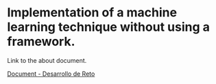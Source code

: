 # Implementation of a machine learning technique without using a framework.

Link to the about document.

[Document - Desarrollo de Reto](https://docs.google.com/document/d/16WMXm99fgcF9yhsr4OI0KEYC8OkUgrsiqYoV4Xm8VLY/edit?usp=sharing)
